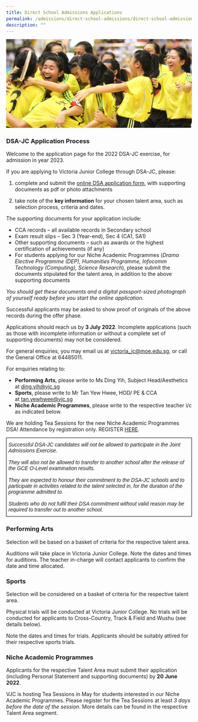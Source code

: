 ```yaml
---
title: Direct School Admissions Applications
permalink: /admissions/direct-school-admissions/direct-school-admissions-applications/
description: ""
---
```

![](/images/DSA-2-1024x487.jpg)
### DSA-JC Application Process

Welcome to the application page for the 2022 DSA-JC exercise, for admission in year 2023.

If you are applying to Victoria Junior College through DSA-JC, please:

1.  complete and submit the [online DSA application form](http://portal.vjc.sg/dsa), with supporting documents as pdf or photo attachments  
    
2.  take note of the **key information** for your chosen talent area, such as selection process, criteria and dates.

The supporting documents for your application include:

*   CCA records – all available records in Secondary school
*   Exam result slips – Sec 3 (Year-end), Sec 4 (CA1, SA1)
*   Other supporting documents – such as awards or the highest certification of achievements (if any)
*   For students applying for our Niche Academic Programmes (_Drama Elective Programme (DEP), Humanities Programme, Infocomm Technology (Computing), Science Research_), please submit the documents stipulated for the talent area, in addition to the above supporting documents

_You should get these documents and a digital passport-sized photograph of yourself ready before you start the online application._

Successful applicants may be asked to show proof of originals of the above records during the offer phase.

Applications should reach us by **3 July 2022**. Incomplete applications (such as those with incomplete information or without a complete set of supporting documents) may not be considered.

For general enquiries, you may email us at [victoria\_jc@moe.edu.sg](mailto:victoria_jc@moe.edu.sg), or call the General Office at 64485011.

For enquiries relating to:

*   **Performing Arts**, please write to Ms Ding Yih, Subject Head/Aesthetics at [ding.yih@vjc.sg](mailto:ding.yih@vjc.sg)
*  **Sports**, please write to Mr Tan Yew Hwee, HOD/ PE & CCA at [tan.yewhwee@vjc.sg](mailto:tan.yewhwee@vjc.sg)
*  **Niche Academic Programmes**, please write to the respective teacher i/c as indicated below.

We are holding Tea Sessions for the new Niche Academic Programmes DSA! Attendance by registration only. REGISTER [HERE](https://form.gov.sg/#!/6270e64ae572570012a57401).

<style type="text/css">
.tg  {border-collapse:collapse;border-spacing:0;}
.tg td{border-color:black;border-style:solid;border-width:1px;font-family:Arial, sans-serif;font-size:14px;
  overflow:hidden;padding:10px 5px;word-break:normal;}
.tg th{border-color:black;border-style:solid;border-width:1px;font-family:Arial, sans-serif;font-size:14px;
  font-weight:normal;overflow:hidden;padding:10px 5px;word-break:normal;}
.tg .tg-0lax{text-align:left;vertical-align:top}
</style>
<table class="tg">
<thead>
  <tr>
    <td class="tg-0lax"><span style="font-style:italic">Successful DSA-JC candidates will not be allowed to participate in the Joint Admissions Exercise. </span><br><br><span style="font-style:italic">They will also not be allowed to transfer to another school after the release of the GCE O-Level examination results. </span><br><br><span style="font-style:italic">They are expected to honour their commitment to the DSA-JC schools and to participate in activities related to the talent selected in, for the duration of the programme admitted to. </span><br><br><span style="font-style:italic">Students who do not fulfil their DSA commitment without valid reason may be required to transfer out to another school.</span></td>
  </tr>
</thead>
</table>

### Performing Arts

Selection will be based on a basket of criteria for the respective talent area.

Auditions will take place in Victoria Junior College. Note the dates and times for auditions. The teacher in-charge will contact applicants to confirm the date and time allocated.

### Sports

Selection will be considered on a basket of criteria for the respective talent area.

Physical trials will be conducted at Victoria Junior College. No trials will be conducted for applicants to Cross-Country, Track & Field and Wushu (see details below).

Note the dates and times for trials. Applicants should be suitably attired for their respective sports trials.

### Niche Academic Programmes


Applicants for the respective Talent Area must submit their application (including Personal Statement and supporting documents) by **20 June 2022**.

VJC is hosting Tea Sessions in May for students interested in our Niche Academic Programmes. Please register for the Tea Sessions at least _3 days before the date of the session_. More details can be found in the respective Talent Area segment.